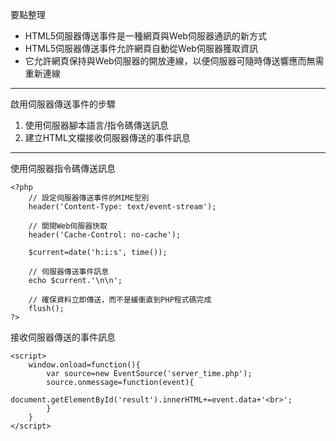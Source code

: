 要點整理
- HTML5伺服器傳送事件是一種網頁與Web伺服器通訊的新方式
- HTML5伺服器傳送事件允許網頁自動從Web伺服器獲取資訊
- 它允許網頁保持與Web伺服器的開放連線，以便伺服器可隨時傳送響應而無需重新連線

---

啟用伺服器傳送事件的步驟
1. 使用伺服器腳本語言/指令碼傳送訊息
2. 建立HTML文檔接收伺服器傳送的事件訊息

---

使用伺服器指令碼傳送訊息
```
<?php
	// 設定伺服器傳送事件的MIME型別
	header('Content-Type: text/event-stream');
	
	// 關閉Web伺服器快取
	header('Cache-Control: no-cache');	
	
	$current=date('h:i:s', time());
	
	// 伺服器傳送事件訊息
	echo $current.'\n\n';	
	
	// 確保資料立即傳送，而不是緩衝直到PHP程式碼完成
	flush();	
?>
```

接收伺服器傳送的事件訊息
```
<script>
	window.onload=function(){
		var source=new EventSource('server_time.php');
		source.onmessage=function(event){
			document.getElementById('result').innerHTML+=event.data+'<br>';
		}
	}
</script>
```